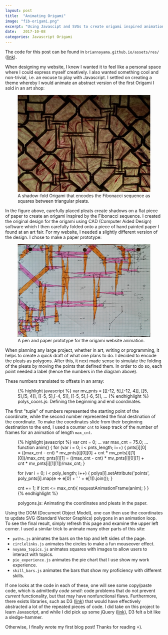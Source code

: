 ```yaml
---
layout: post
title:  "Animating Origami"
image: "fib-origami.png"
excerpt: "Using Javascipt and SVGs to create origami inspired animations"
date:   2017-10-08
categories: Javascript Origami
---
```

The code for this post can be found in `briannoyama.github.io/assets/res/` ([link][res]). 

When designing my website, I knew I wanted it to feel like a personal space where I could express myself creatively. I also wanted something cool and non-trivial, i.e. an excuse to play with Javascript. I settled on creating a theme whereby I would animate an abstract version of the first Origami I sold in an art shop:

<figure class="full">
  <img class="clipleft" src="/assets/images/fib-origami.jpg" title="A shadow-fold Origami that encodes the Fibonacci sequence" alt="A shadow-fold Origami that encodes the Fibonacci sequence"/>
  <figcaption>
    A shadow-fold Origami that encodes the Fibonacci sequence as squares between triangular pleats.
  </figcaption>
</figure>
   
In the figure above, carefully placed pleats create shadows on a flat piece of paper to create an origami inspired by the Fibonacci sequence. I created the original design for the origami using CAD (Computer Aided Design) software which I then carefully folded onto a piece of hand painted paper I found at an art fair. For my website, I needed a slightly different version of the design. I chose to make a paper prototype: 

<figure class="full">
  <img class="clipright" src="/assets/images/origami-prototype.jpg" title="Pen and paper prototype for origami website animation" alt="Pen and paper prototype for origami website animation"/>
  <figcaption>
    A pen and paper prototype for the origami website animation.
  </figcaption>
</figure>

When planning any large project, whether in art, writing or programming, it helps to create a quick draft of what one plans to do. I decided to encode the pleats as polygons. After this, it next made sense to simulate the folding of the pleats by moving the points that defined them. In order to do so, each point needed a label (hence the numbers in the diagram above).

These numbers translated to offsets in an array:


<figure class="full">
{% highlight javascript %}
var mv_pnts = [[[-12, 5],[-12, 4]],
              [[5, 5],[5, 4]],
              [[-5, 5],[-4, 5]],
              [[-5, 5],[-6, 5]],
              ...
{% endhighlight %}
  <figcaption>
    polys_coors.js: Defining the beginning and end coordinates.
  </figcaption>
</figure>

The first "tuple" of numbers represented the starting point of the coordinate, while the second number represented the final destination of the coordinate. To make the coordinates slide from their beginning destination to the end, I used a counter `cnt` to keep track of the number of frames for an animation of length `max_cnt`.   


<figure class="full">
{% highlight javascript %}
var cnt = 0; ...
var max_cnt = 75.0; ...
function anim() {
  for (var i = 0; i < pnts_length; i++) {
    pnts[i][0] = ((max_cnt - cnt) * mv_pnts[i][0][0] + cnt * mv_pnts[i][1][0])/max_cnt;
    pnts[i][1] = ((max_cnt - cnt) * mv_pnts[i][0][1] + cnt * mv_pnts[i][1][1])/max_cnt;
  }

  for (var i = 0; i < poly_length; i++) {
    polys[i].setAttribute('points', poly_pnts[i].map(e => e[0] + ' ' + e[1]).join());
  }

  cnt += 1;
  if (cnt <= max_cnt){
    requestAnimationFrame(anim);
  }
}
{% endhighlight %}
  <figcaption>
    polygons.js: Animating the coordinates and pleats in the paper.
  </figcaption>
</figure>

Using the DOM (Document Object Model), one can then use the coordinates to update SVG (Standard Vector Graphics) polygons in an animation loop. To see the final result, simply refresh this page and examine the upper left corner. I used a similar trick to animate many other parts of this site:

- `paths.js` animates the bars on the top and left sides of the page.
- `circlelinks.js` animates the circles to make a fun mouseover effect.
- `noyama_topics.js` animates squares with images to allow users to interact with topics.
- `pie_experience.js` animates the pie chart that I use show my work experience.
- `skill_bars.js` animates the bars that show my proficiency with different skills.

If one looks at the code in each of these, one will see some copy/paste code, which is admittedly *code smell*: code problems that do not prevent *current* functionality, but that may have nonfunctional flaws. Furthermore, there exists libraries, such as D3 ([link][d3]) that would have effectively abstracted a lot of the repeated pieces of code. I did take on this project to learn Javascript, and while I did pick up some jQuery ([link][jquery]), D3 felt a bit like a sledge-hammer.

Otherwise, I finally wrote my first blog post! Thanks for reading =).

[res]: https://github.com/briannoyama/briannoyama.github.io/tree/master/assets/res
[d3]: https://d3js.org/
[jquery]: https://jquery.com/
